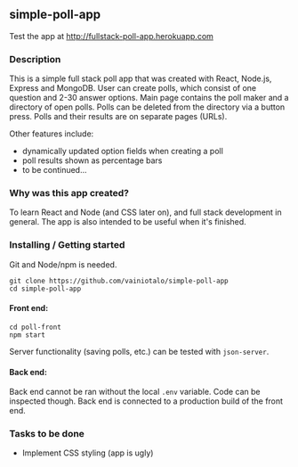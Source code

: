## simple-poll-app

Test the app at <http://fullstack-poll-app.herokuapp.com>

### Description

This is a simple full stack poll app that was created with React, Node.js, Express and MongoDB. User can create polls, which consist of one question and 2-30 answer options. Main page contains the poll maker and a directory of open polls. Polls can be deleted from the directory via a button press. Polls and their results are on separate pages (URLs).

Other features include:
- dynamically updated option fields when creating a poll
- poll results shown as percentage bars
- to be continued...

### Why was this app created?

To learn React and Node (and CSS later on), and full stack development in general. The app is also intended to be useful when it's finished.

### Installing / Getting started

Git and Node/npm is needed.

```
git clone https://github.com/vainiotalo/simple-poll-app
cd simple-poll-app
```

#### Front end:

```
cd poll-front
npm start
```

 Server functionality (saving polls, etc.) can be tested with `json-server`.

#### Back end:

Back end cannot be ran without the local `.env` variable. Code can be inspected though. Back end is connected to a production build of the front end.


### Tasks to be done

- Implement CSS styling (app is ugly)
